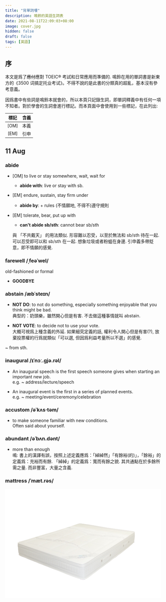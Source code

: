 ```yaml
---
title: "背單詞嘍"
description: 鳴鈴的英語生詞表
date: 2021-08-11T22:09:03+08:00
image: cover.jpg
hidden: false
draft: false
tags: [英語]
---
```


## 序

本文是爲了~~應付~~應對 TOEIC® 考試和日常應用而準備的. 鳴鈴在用的單詞書是新東方的《3500 词搞定托业考试》。不得不說的是此書的分類真的超亂，基本沒有參考意義。

因爲書中有些詞是鳴鈴本就會的，所以本頁只記錄生詞，即單詞釋義中有任何一項不知者。對於學會的生詞會進行標記。而本頁面中會使用到一些標記，在此列出:

| 標記 | 含義 |
| :--: | :--: |
| [OM] | 本義 |
| [EM] | 引申 |

## 11 Aug

### abide

- [OM] to live or stay somewhere, wait, wait for
  - **abide with**: live or stay with sb.

- [EM] endure, sustain, stay firm under
  - **abide by**: + rules (不情願地, 不得不)遵守規則

- [EM] tolerate, bear, put up with
  - **can't abide sb/sth**: cannot bear sb/sth

  與 「不共戴天」 的用法類似. 形容難以忍受，以至於無法和 sb/sth 待在一起. 可以忍受即可以和 sb/sth 在一起. 想象垃圾或者粉蛆在身邊. 引申義多帶貶意，即不情願的感覺.

### farewell /ˌfeəˈwel/

 old-fashioned or formal

- **GOODBYE**

### abstain /æbˈsteɪn/

- **NOT DO**: to not do something, especially something enjoyable that you think might be bad.  
典型的：奶頭樂，雖然開心但是有害. 不去做這種事情就叫 abstain.

- **NOT VOTE**: to decide not to use your vote.  
大概可視爲上種含義的外延. 如果細究定義的話, 權利令人開心但是有害(?), 放棄投票權的行爲就類似「可以選, 但因爲利益考量所以不選」的感覺.

~ from sth.

### inaugural /ɪˈnɔː.ɡjə.rəl/

- An inaugural speech is the first speech someone gives when starting an important new job.  
e.g. ~ address/lecture/speech

- An inaugural event is the first in a series of planned events.  
e.g. ~ meeting/event/ceremony/celebration

### accustom /əˈkʌs·təm/

- to make someone familiar with new conditions.  
Often said about yourself.

### abundant /əˈbʌn.dənt/

- more than enough  
鳴: 書上的漢譯有誤，按照上述定義應爲：「綽綽然」「有餘裕(的)」，「餘裕」的定義爲：充裕而有餘. 「綽綽」的定義爲：寬而有餘之貌.
其共通點在於多餘所需之量. 而非豐富，大量之含義.

### mattress /ˈmæt.rəs/

![a mattress](mattress.jpg)
